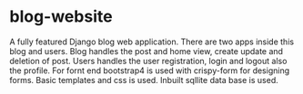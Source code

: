 # blog-website
A fully featured Django blog web application.
There are two apps inside this blog and users.
Blog handles the post and home view, create update and deletion of post.
Users handles the user registration, login and logout also the profile.
For fornt end bootstrap4 is used with crispy-form for designing forms.
Basic templates and css is used.
Inbuilt sqllite data base is used.
